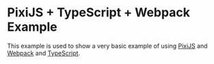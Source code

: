 # PixiJS + TypeScript + Webpack Example

This example is used to show a very basic example of using [PixiJS](https://github.com/pixijs/pixijs) and [Webpack](http://webpack.js.org) and [TypeScript](https://typescriptlang.org).
